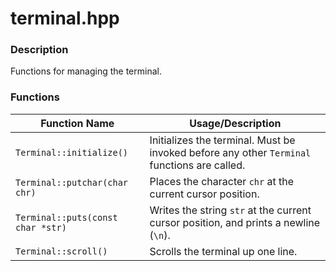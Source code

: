 terminal.hpp
============

### Description
Functions for managing the terminal.

### Functions
| Function Name | Usage/Description |
| --- | --- |
| `Terminal::initialize()` | Initializes the terminal. Must be invoked before any other `Terminal` functions are called. |
| `Terminal::putchar(char chr)` | Places the character `chr` at the current cursor position. |
| `Terminal::puts(const char *str)` | Writes the string `str` at the current cursor position, and prints a newline (`\n`). |
| `Terminal::scroll()` | Scrolls the terminal up one line. |